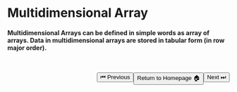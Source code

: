 # Multidimensional Array

#### Multidimensional Arrays can be defined in simple words as array of arrays. Data in multidimensional arrays are stored in tabular form (in row major order).

<a style="float:right; margin-top: 30px"
 href='./2D-Array.md'>
<button>Next ⏭</button>
</a>
<a style="float: right; margin-top:30px"
 href='../../README.md'>
<button>Return to Homepage 🏠</button>
</a>
<a style="float:right; margin-top: 30px"
 href='./Array.md'>
<button>⏮ Previous</button>
</a>
